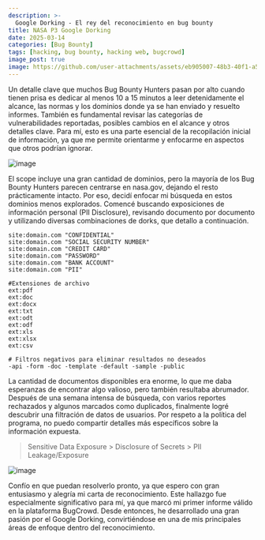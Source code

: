 ```yaml
---
description: >-
  Google Dorking - El rey del reconocimiento en bug bounty
title: NASA P3 Google Dorking
date: 2025-03-14
categories: [Bug Bounty]
tags: [hacking, bug bounty, hacking web, bugcrowd]
image_post: true
image: https://github.com/user-attachments/assets/eb905007-48b3-40f1-a566-8fe354dfc2ae
---
```


Un detalle clave que muchos Bug Bounty Hunters pasan por alto cuando tienen prisa es dedicar al menos 10 a 15 minutos a leer detenidamente el alcance, las normas y los dominios donde ya se han enviado y resuelto informes. También es fundamental revisar las categorías de vulnerabilidades reportadas, posibles cambios en el alcance y otros detalles clave. Para mí, esto es una parte esencial de la recopilación inicial de información, ya que me permite orientarme y enfocarme en aspectos que otros podrían ignorar.

![image](https://github.com/user-attachments/assets/6eb7cd58-d791-4004-aeb9-6a2581eb0cb3)

El scope incluye una gran cantidad de dominios, pero la mayoría de los Bug Bounty Hunters parecen centrarse en nasa.gov, dejando el resto prácticamente intacto. Por eso, decidí enfocar mi búsqueda en estos dominios menos explorados. Comencé buscando exposiciones de información personal (PII Disclosure), revisando documento por documento y utilizando diversas combinaciones de dorks, que detallo a continuación.

```
site:domain.com "CONFIDENTIAL"
site:domain.com "SOCIAL SECURITY NUMBER"
site:domain.com "CREDIT CARD"
site:domain.com "PASSWORD"
site:domain.com "BANK ACCOUNT"
site:domain.com "PII"

#Extensiones de archivo
ext:pdf
ext:doc
ext:docx
ext:txt
ext:odt
ext:odf
ext:xls
ext:xlsx
ext:csv

# Filtros negativos para eliminar resultados no deseados
-api -form -doc -template -default -sample -public
```

La cantidad de documentos disponibles era enorme, lo que me daba esperanzas de encontrar algo valioso, pero también resultaba abrumador. Después de una semana intensa de búsqueda, con varios reportes rechazados y algunos marcados como duplicados, finalmente logré descubrir una filtración de datos de usuarios. Por respeto a la política del programa, no puedo compartir detalles más específicos sobre la información expuesta.

> Sensitive Data Exposure > Disclosure of Secrets > PII Leakage/Exposure

![image](https://github.com/user-attachments/assets/e9bbf68a-3413-4303-b258-081b4e7c250a)

Confío en que puedan resolverlo pronto, ya que espero con gran entusiasmo y alegría mi carta de reconocimiento. Este hallazgo fue especialmente significativo para mí, ya que marcó mi primer informe válido en la plataforma BugCrowd. Desde entonces, he desarrollado una gran pasión por el Google Dorking, convirtiéndose en una de mis principales áreas de enfoque dentro del reconocimiento.
